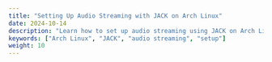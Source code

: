```yaml
---
title: "Setting Up Audio Streaming with JACK on Arch Linux"
date: 2024-10-14
description: "Learn how to set up audio streaming using JACK on Arch Linux."
keywords: ["Arch Linux", "JACK", "audio streaming", "setup"]
weight: 10
---
```

